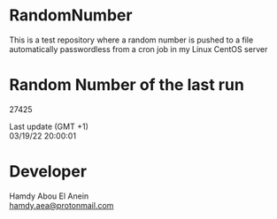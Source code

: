 # RandomNumber    
This is a test repository where a random number is pushed to a file automatically passwordless from a cron job in my Linux CentOS server    
# Random Number of the last run   
27425
      
Last update (GMT +1)    
03/19/22 20:00:01
# Developer    
Hamdy Abou El Anein   
hamdy.aea@protonmail.com
